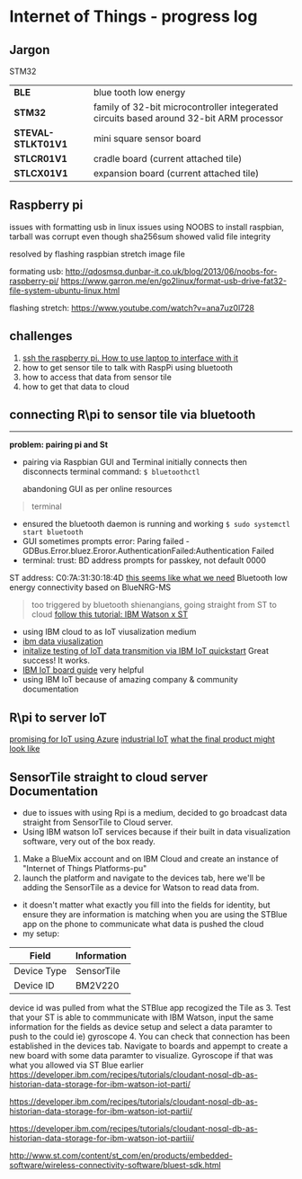 # Internet of Things - progress log
## Jargon
STM32

|                      |                                                                                         |
|----------------------|-----------------------------------------------------------------------------------------|
| **BLE**              | blue tooth low energy                                                                   |
| **STM32**            | family of 32-bit microcontroller integerated circuits based around 32-bit ARM processor |
| **STEVAL-STLKT01V1** | mini square sensor board                                                                |
| **STLCR01V1**        | cradle board (current attached tile)                                                    |
| **STLCX01V1**        | expansion board (current attached tile)                                                 |

## Raspberry pi
issues with formatting usb in linux
issues using NOOBS to install raspbian, tarball was corrupt even though sha256sum showed valid file integrity

resolved by flashing raspbian stretch image file


formating usb: http://qdosmsq.dunbar-it.co.uk/blog/2013/06/noobs-for-raspberry-pi/
https://www.garron.me/en/go2linux/format-usb-drive-fat32-file-system-ubuntu-linux.html

flashing stretch:
https://www.youtube.com/watch?v=ana7uz0l728

## challenges
1. [ssh the raspberry pi. How to use laptop to interface with it](https://www.raspberrypi.org/documentation/remote-access/ssh/)
1. how to get sensor tile to talk with RaspPi using bluetooth
2. how to access that data from sensor tile
3. how to get that data to cloud

## connecting R\pi to sensor tile via bluetooth
---
**problem: pairing pi and St**
- pairing via Raspbian GUI and Terminal initially connects then disconnects
  terminal command: `$ bluetoothctl`
  
  abandoning GUI as per online resources

> terminal
- ensured the bluetooth daemon is running and working `$ sudo systemctl start bluetooth`
- GUI sometimes prompts error: Paring failed - GDBus.Error.bluez.Eroror.AuthenticationFailed:Authentication Failed
- terminal: trust: BD address prompts for passkey, not default 0000

ST address: C0:7A:31:30:18:4D
[this seems like what we need](https://github.com/STMicroelectronics-CentralLabs/BlueSTSDK_Android)
Bluetooth low energy connectivity based on BlueNRG-MS

> too triggered by bluetooth shienangians, going straight from ST to cloud
[follow this tutorial: IBM Watson x ST](https://www.hackster.io/taifur/sensortile-data-monitoring-with-ifttt-notification-e43365)
- using IBM cloud to as IoT viusalization medium 
- [ibm data viusalization](https://console.bluemix.net/docs/services/IoT/data_visualization.html#boards_and_cards)
- [initalize testing of IoT data transmition via IBM IoT quickstart](https://developer.ibm.com/recipes/tutorials/connect-st-sensor-tile-to-ibm-watson-iot-platform/)
Great success! It works.
- [IBM IoT board guide](https://console.bluemix.net/services/iotf-service/38d36e95-8aba-48b7-a638-941136f1242a/?paneId=manage&new=true&env_id=ibm:yp:us-south&org=3d3e67b7-554f-431b-ad02-d32a92b1f0dd&space=2dd9c759-376e-4ff2-9490-3b5b4be54687)
very helpful
- using IBM IoT because of amazing company & community documentation



## R\pi to server IoT
[promising for IoT using Azure](https://docs.microsoft.com/en-us/azure/iot-suite/iot-suite-v1-raspberry-pi-kit-c-get-started-basic)
[industrial IoT](http://wizzilab.com/)
[what the final product might look like](https://www.youtube.com/watch?v=KyS2gNLurKU)


## SensorTile straight to cloud server Documentation
- due to issues with using Rpi is a medium, decided to go broadcast data straight from SensorTile to Cloud server.
- Using IBM watson IoT services because if their built in data visualization software, very out of the box ready.
1. Make a BlueMix account and on IBM Cloud and create an instance of "Internet of Things Platforms-pu"
2. launch the platform and navigate to the devices tab, here we'll be adding the SensorTile as a device for Watson to read data from.
- it doesn't matter what exactly you fill into the fields for identity, but ensure they are information is matching when you are using the STBlue app on the phone to communicate what data is pushed the cloud
- my setup: 

| Field       | Information |
|-------------|-------------|
| Device Type | SensorTile  |
| Device ID   | BM2V220     |

device id was pulled from what the STBlue app recogized the Tile as
3. Test that your ST is able to commmunicate with IBM Watson, input the same information for the fields as device setup and select a data paramter to push to the could ie) gyroscope
4. You can check that connection has been established in the devices tab. Navigate to boards and appempt to create a new board with some data paramter to visualize. Gyroscope if that was what you allowed via ST Blue earlier
https://developer.ibm.com/recipes/tutorials/cloudant-nosql-db-as-historian-data-storage-for-ibm-watson-iot-parti/

https://developer.ibm.com/recipes/tutorials/cloudant-nosql-db-as-historian-data-storage-for-ibm-watson-iot-partii/

https://developer.ibm.com/recipes/tutorials/cloudant-nosql-db-as-historian-data-storage-for-ibm-watson-iot-partiii/

http://www.st.com/content/st_com/en/products/embedded-software/wireless-connectivity-software/bluest-sdk.html


